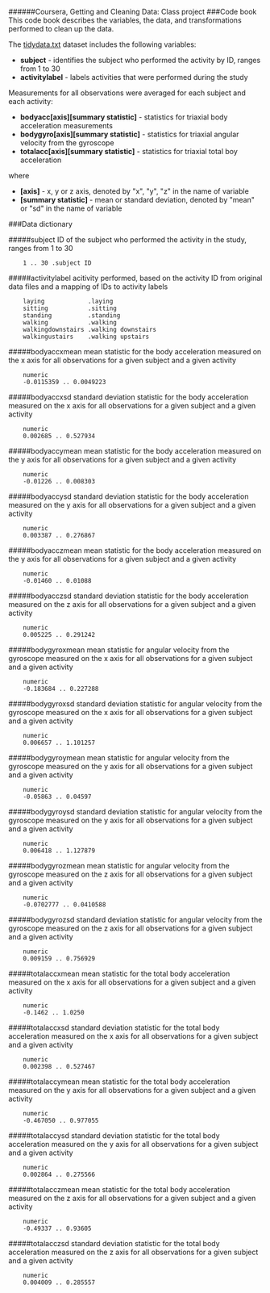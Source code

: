 ######Coursera, Getting and Cleaning Data: Class project
###Code book 
This code book describes the variables, the data, and transformations performed to clean up the data.

The [tidydata.txt](https://s3.amazonaws.com/coursera-uploads/user-716fd32e651d109067146440/972137/asst-3/582f29f0fa1511e39d691d043df393b4.txt) dataset includes the following variables:

- **subject** - identifies the subject who performed the activity by ID, ranges from 1 to 30 
- **activitylabel** - labels activities that were performed during the study

Measurements for all observations were averaged for each subject and each activity:

- **bodyacc[axis][summary statistic]** - statistics for triaxial body acceleration measurements 
- **bodygyro[axis][summary statistic]** - statistics for triaxial angular velocity from the gyroscope 
- **totalacc[axis][summary statistic]** - statistics for triaxial total boy acceleration 

where

- **[axis]** - x, y or z axis, denoted by "x", "y", "z" in the name of variable 
- **[summary statistic]** - mean or standard deviation, denoted by "mean" or "sd" in the name of variable

###Data dictionary

#####subject
  ID of the subject who performed the activity in the study, ranges from 1 to 30
```
    1 .. 30 .subject ID
```    
#####activitylabel
acitivity performed, based on the activity ID from original data files and a mapping of IDs to activity labels   
```
    laying            .laying
    sitting           .sitting
    standing          .standing
    walking           .walking
    walkingdownstairs .walking downstairs
    walkingustairs    .walking upstairs
```
#####bodyaccxmean
mean statistic for the body acceleration measured on the x axis for all observations for a given subject and a given activity
``` 
    numeric
    -0.0115359 .. 0.0049223
```
#####bodyaccxsd
standard deviation statistic for the body acceleration measured on the x axis for all observations for a given subject and a given activity
```
    numeric
    0.002685 .. 0.527934
```
#####bodyaccymean
mean statistic for the body acceleration measured on the y axis for all observations for a given subject and a given activity
```
    numeric
    -0.01226 .. 0.008303
```
#####bodyaccysd
standard deviation statistic for the body acceleration measured on the y axis for all observations for a given subject and a given activity
```
    numeric
    0.003387 .. 0.276867
```
#####bodyacczmean
mean statistic for the body acceleration measured on the y axis for all observations for a given subject and a given activity
```
    numeric
    -0.01460 .. 0.01088
```
#####bodyacczsd
standard deviation statistic for the body acceleration measured on the z axis for all observations for a given subject and a given activity
```
    numeric
    0.005225 .. 0.291242
```  
#####bodygyroxmean
  mean statistic for angular velocity from the gyroscope measured on the x axis for all observations for a given subject and a given activity
```
    numeric
    -0.183684 .. 0.227288
```    
#####bodygyroxsd
  standard deviation statistic for angular velocity from the gyroscope measured on the x axis for all observations for a given subject and a given activity
```
    numeric
    0.006657 .. 1.101257
```
#####bodygyroymean
  mean statistic for angular velocity from the gyroscope measured on the y axis for all observations for a given subject and a given activity
```
    numeric
    -0.05863 .. 0.04597
```
#####bodygyroysd
  standard deviation statistic for angular velocity from the gyroscope measured on the y axis for all observations for a given subject and a given activity
```
    numeric
    0.006418 .. 1.127879
```
#####bodygyrozmean
  mean statistic for angular velocity from the gyroscope measured on the z axis for all observations for a given subject and a given activity
```
    numeric
    -0.0702777 .. 0.0410588 
```
#####bodygyrozsd
  standard deviation statistic for angular velocity from the gyroscope measured on the z axis for all observations for a given subject and a given activity
```
    numeric
    0.009159 .. 0.756929
```
#####totalaccxmean
  mean statistic for the total body acceleration measured on the x axis for all observations for a given subject and a given activity
```
    numeric
    -0.1462 .. 1.0250
```
#####totalaccxsd
  standard deviation statistic for the total body acceleration measured on the x axis for all observations for a given subject and a given activity
```
    numeric
    0.002398 .. 0.527467
```
#####totalaccymean
  mean statistic for the total body acceleration measured on the y axis for all observations for a given subject and a given activity
```
    numeric
    -0.467050 .. 0.977055
```
#####totalaccysd
  standard deviation statistic for the total body acceleration measured on the y axis for all observations for a given subject and a given activity
```
    numeric
    0.002864 .. 0.275566
```
#####totalacczmean
  mean statistic for the total body acceleration measured on the z axis for all observations for a given subject and a given activity
```
    numeric
    -0.49337 .. 0.93605
```
#####totalacczsd
  standard deviation statistic for the total body acceleration measured on the z axis for all observations for a given subject and a given activity
```
    numeric
    0.004009 .. 0.285557
```